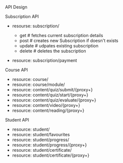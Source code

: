API Design

Subscription API

- resourse: subscription/
    - get # fetches current subscription details
    - post # creates new Subscription if doesn't exists
    - update # udpates existing subscription
    - delete # deletes the subscription 

- resource: subscription/payment



Course API

- resource: course/
- resource: course/module/
- resource: content/quiz/submit/{proxy+}
- resource: content/quiz/start/{proxy+}
- resource: content/quiz/evaluate/{proxy+}
- resource: content/video/{proxy+}
- resource: content/reading/{proxy+}


Student API

- resource: student/
- resource: student/favourites
- resource: student/progress/
- resource: student/progress/{proxy+}
- resource: student/certificate/
- resource: student/certificate/{proxy+}

<!-- Admin API

- resouce:  -->